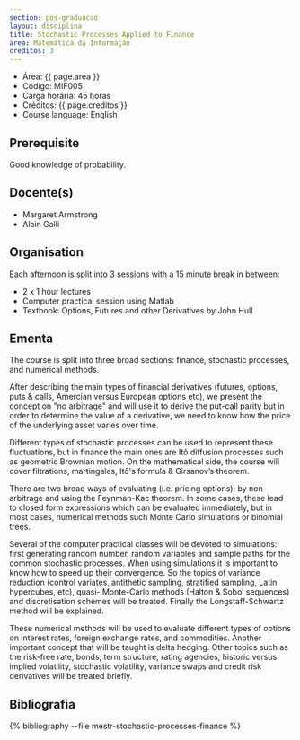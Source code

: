 ```yaml
---
section: pos-graduacao
layout: disciplina
title: Stochastic Processes Applied to Finance
area: Matemática da Informação
creditos: 3
---
```


- Área: {{ page.area }}
- Código: MIF005
- Carga horária: 45 horas
- Créditos:  {{ page.creditos }}
- Course language: English

## Prerequisite

Good knowledge of probability.

## Docente(s) 

- Margaret Armstrong
- Alain Galli

## Organisation

Each afternoon is split into 3 sessions with a 15 minute break in
between:

- 2 x 1 hour lectures
- Computer practical session using Matlab
- Textbook: Options, Futures and other Derivatives by John Hull

## Ementa

The course is split into three broad sections: finance, stochastic
processes, and numerical methods.

After describing the main types of financial derivatives (futures,
options, puts & calls, Amercian versus European options etc), we
present the concept on "no arbitrage" and will use it to derive the
put-call parity but in order to determine the value of a derivative,
we need to know how the price of the underlying asset varies over
time.

Different types of stochastic processes can be used to represent these
fluctuations, but in finance the main ones are Itô diffusion processes
such as geometric Brownian motion. On the mathematical side, the
course will cover filtrations, martingales, Itô's formula & Girsanov’s
theorem.

There are two broad ways of evaluating (i.e. pricing options): by
non-arbitrage and using the Feynman-Kac theorem. In some cases, these
lead to closed form expressions which can be evaluated immediately,
but in most cases, numerical methods such Monte Carlo simulations or
binomial trees.

Several of the computer practical classes will be devoted to
simulations: first generating random number, random variables and
sample paths for the common stochastic processes. When using
simulations it is important to know how to speed up their
convergence. So the topics of variance reduction (control variates,
antithetic sampling, stratified sampling, Latin hypercubes, etc),
quasi- Monte-Carlo methods (Halton & Sobol sequences) and
discretisation schemes will be treated. Finally the Longstaff-Schwartz
method will be explained.

These numerical methods will be used to evaluate different types of
options on interest rates, foreign exchange rates, and
commodities. Another important concept that will be taught is delta
hedging. Other topics such as the risk-free rate, bonds, term
structure, rating agencies, historic versus implied volatility,
stochastic volatility, variance swaps and credit risk derivatives will
be treated briefly.


## Bibliografia

{% bibliography --file mestr-stochastic-processes-finance %}

